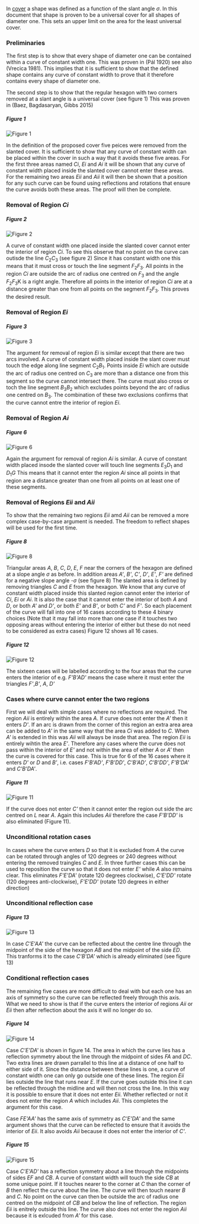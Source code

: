 In [cover](cover.md) a shape was defined as a function of the slant angle _σ_. 
In this document that shape is proven to be a universal cover for all shapes of diameter one.
This sets an upper limit on the area for the least universal cover.

### Preliminaries

The first step is to show that every shape of diameter one can be contained within a curve of constant width one.
This was proven in (Pál 1920) see also (Vrecica 1981). This implies that it is sufficient to show that the defined
shape contains any curve of constant width to prove that it therefore contains every shape of diameter one.

The second step is to show that the regular hexagon with two corners removed at a slant angle is a universal cover (see figure 1)
This was proven in (Baez, Bagdasaryan, Gibbs 2015)

##### Figure 1
![Figure 1](figures/fig1.png)

In the definition of the proposed cover five peices were removed from the slanted cover. It is sufficient to show 
that any curve of constant width can be placed within the cover in such a way that it avoids these five areas. 
For the first three areas named _Ci_, _Ei_ and _Ai_ it will be shown that any curve of constant width placed inside the 
slanted cover cannot enter these areas. For the remaining two areas _Eii_ and _Aii_ it will then be shown that a position 
for any such curve can be found using reflections and rotations that ensure the curve avoids both these areas. The proof
will then be complete.

### Removal of Region _Ci_

##### Figure 2
![Figure 2](figures/fig2.png)

A curve of constant width one placed inside the slanted cover cannot enter the interior of region _Ci_. To see this observe that no point on the curve can outisde the line _C_<sub>2</sub>_C_<sub>3</sub> (see figure 2) Since it has constant width one this means that it must cross or touch the line segment _F_<sub>2</sub>_F_<sub>3</sub>. All points in the region _Ci_ are outside the arc of radius one centred on _F_<sub>3</sub> and the angle _F_<sub>2</sub>_F_<sub>3</sub>K is a right angle. Therefore all points in the interior of region _Ci_ are at a distance greater than one from all points on the segment _F_<sub>2</sub>_F_<sub>3</sub>. This proves the desired result.

### Removal of Region _Ei_

##### Figure 3
![Figure 3](figures/fig3.png)

The argument for removal of region _Ei_ is similar except that there are two arcs involved. A curve of constant width placed inside the slant cover must touch the edge along line segment _C_<sub>2</sub>_B_<sub>1</sub>. Points inside _Ei_ which are outside the arc of radius one centred on _C_<sub>3</sub> are more than a distance one from this segment so the curve cannot intersect there. The curve must also cross or toch the line segment _B_<sub>3</sub>_B_<sub>2</sub> which excludes points beyond the arc of radius one centred on _B_<sub>3</sub>. The combination of these two exclusions confirms that the curve cannot entre the interior of region _Ei_.

### Removal of Region _Ai_

##### Figure 6
![Figure 6](figures/fig6.png)

Again the argument for removal of region _Ai_ is similar. A curve of constant width placed insode the slanted cover will touch line segments _E_<sub>3</sub>_D_<sub>1</sub> and _D_<sub>1</sub>_G_ This means that it cannot enter the region _Ai_ since all points in that region are a distance greater than one from all points on at least one of these segments.

### Removal of Regions _Eii_ and _Aii_

To show that the remaining two regions _Eii_ amd _Aii_ can be removed a more complex case-by-case argument is needed. The freedom to reflect shapes will be used for the first time.

##### Figure 8
![Figure 8](figures/fig8.png)

Triangular areas _A_, _B_, _C_, _D_, _E_, _F_ near the corners of the hexagon are defined at a slope angle _σ_ as before. In addition areas _A'_, _B'_, _C'_, _D'_, _E'_, _F'_ are defined for a negative slope angle _-σ_ (see figure 8) The slanted area is defined by removing triangles _C_ and _E_ from the hexagon. We know that any curve of constant width placed inside this slanted region cannot enter the interior of _Ci_, _Ei_ or _Ai_. It is also the case that it cannot enter the interior of both _A_ and _D_, or both _A'_ and _D'_, or both _E'_ and _B'_, or both _C'_ and _F'_. So each placement of the curve will fall into one of 16 cases according to these 4 binary choices (Note that it may fall into more than one case if it touches two opposing areas without entering the interior of either but these do not need to be considered as extra cases) Figure 12 shows all 16 cases.

##### Figure 12
![Figure 12](figures/fig12.png)

The sixteen cases will be labelled according to the four areas that the curve enters the interior of e.g. _F'B'AD'_ means the case where it must enter the triangles  _F'_,_B'_, _A_, _D'_

### Cases where curve cannot enter the two regions

First we will deal with simple cases where no reflections are required. The region _Aii_ is entirely within the area _A_. If curve does not enter the _A'_ then it enters _D'_. If an arc is drawn from the corner of this region an extra area area can be added to _A'_ in the same way that the area _Ci_ was added to _C_. When _A'_ is extended in this was _Aii_ will always be insde that area. The region _Eii_ is entirely wihtin the area _E'_. Therefore any cases where the curve does not pass within the interior of _E'_ and not within the area of either _A_ or _A'_ then the curve is covered for this case. This is true for 6 of the 16 cases where it enters _D'_ or _D_ and _B'_, i.e. cases _F'B'AD'_, _F'B'DD'_, _C'B'AD'_, _C'B'DD'_, _F'B'DA'_ and _C'B'DA'_. 

##### Figure 11
![Figure 11](figures/fig11.png)

If the curve does not enter _C'_ then it cannot enter the region out side the arc centred on _L_ near _A_. Again this includes _Aii_ therefore the case _F'B'DD'_ is also eliminated (Figure 11).

### Unconditional rotation cases

In cases where the curve enters _D_ so that it is excluded from _A_ the curve can be rotated through angles of 120 degrees or 240 degrees without entering the removed traingles _C_ and _E_. In three further cases this can be used to reposition the curve so that it does not enter _E'_ while _A_ also remains clear. This eliminates _F'E'DA'_ (rotate 120 degrees clockwise), _C'E'DD'_ rotate (120 degrees anti-clockwise), _F'E'DD'_ (rotate 120 degrees in either direction) 

### Unconditional reflection case

##### Figure 13
![Figure 13](figures/fig13.png)

In case _C'E'AA'_ the curve can be reflected about the centre line through the midpoint of the side of the hexagon _AB_ and the midpoint of the side _ED_. This tranforms it to the case _C'B'DA'_ which is already eliminated (see figure 13)

### Conditional reflection cases

The remaining five cases are more difficult to deal with but each one has an axis of symmetry so the curve can be reflected freely through this axis. What we need to show is that if the curve enters the interior of regions _Aii_ or _Eii_ then after reflection about the axis it will no longer do so. 

##### Figure 14
![Figure 14](figures/fig14.png)

Case _C'E'DA'_ is shown in figure 14. The area in which the curve lies has a reflection symmetry about the line through the midpoint of sides _FA_ and _DC_. Two extra lines are drawn parrallel to this line at a distance of one half to either side of it. Since the distance between these lines is one, a curve of constant width one can only go outside one of these lines. The region _Eii_ lies outside the line that runs near _E_. If the curve goes outside this line it can be reflected through the midline and will then not cross the line. In this way it is possible to ensure that it does not enter _Eii_. Whether reflected or not it does not enter the region _A_ which includes _Aii_. This completes the argument for this case. 

Case _FE'AA'_ has the same axis of symmetry as _C'E'DA'_ and the same argument shows that the curve can be reflected to ensure that it avoids the interior of _Eii_. It also avoids _Aii_ because it does not enter the interior of _C'_. 

##### Figure 15
![Figure 15](figures/fig15.png)

Case _C'E'AD'_ has a reflection symmetry about a line through the midpoints of sides _EF_ and _CB_. A curve of constant width will touch the side _CB_ at some unique point. If it touches nearer to the corner at _C_ than the corner of _B_ then reflect the curve about the line. The curve will then touch nearer _B_ and _C_. No point on the curve can then be outside the arc of radius one centred on the midpoint of _CB_ and below the line of reflection. The region _Eii_ is enitrely outside this line. The curve also does not enter the region _Aii_ because it is exlcuded from _A'_ for this case.



